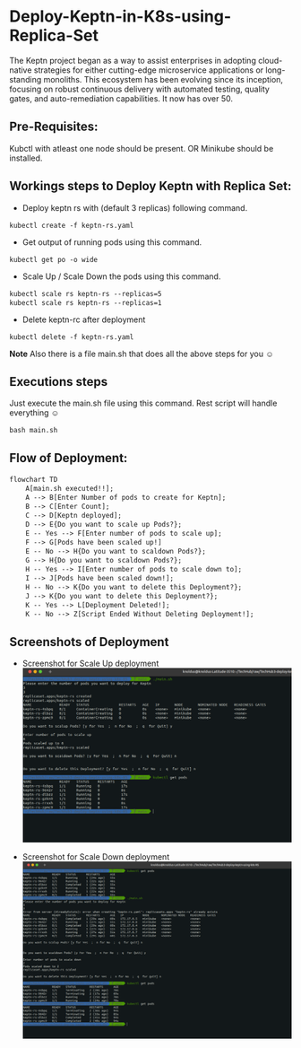 # Deploy-Keptn-in-K8s-using-Replica-Set
The Keptn project began as a way to assist enterprises in adopting cloud-native strategies for either cutting-edge microservice applications or long-standing monoliths. This ecosystem has been evolving since its inception, focusing on robust continuous delivery with automated testing, quality gates, and auto-remediation capabilities. It now has over 50.

## Pre-Requisites:
Kubctl with atleast one node should be present. OR Minikube should be installed.

## Workings steps to Deploy Keptn with Replica Set:

- Deploy keptn rs with (default 3 replicas) following command.
```
kubectl create -f keptn-rs.yaml
```

- Get output of running pods using this command.
```
kubectl get po -o wide
```

- Scale Up / Scale Down the pods using this command.
```
kubectl scale rs keptn-rs --replicas=5
kubectl scale rs keptn-rs --replicas=1
```

- Delete keptn-rc after deployment
```
kubectl delete -f keptn-rs.yaml
```
**Note** Also there is a file main.sh that does all the above steps for you :relaxed:

## Executions steps
Just execute the main.sh file using this command. Rest script will handle everything :relaxed:

```
bash main.sh
```

## Flow of Deployment:
```mermaid
flowchart TD
    A[main.sh executed!!];
    A --> B[Enter Number of pods to create for Keptn];
    B --> C[Enter Count];
    C --> D[Keptn deployed];
    D --> E{Do you want to scale up Pods?};
    E -- Yes --> F[Enter number of pods to scale up];
    F --> G[Pods have been scaled up!]
    E -- No --> H{Do you want to scaldown Pods?};
    G --> H{Do you want to scaldown Pods?};
    H -- Yes --> I[Enter number of pods to scale down to];
    I --> J[Pods have been scaled down!];
    H -- No --> K{Do you want to delete this Deployment?};
    J --> K{Do you want to delete this Deployment?};
    K -- Yes --> L[Deployment Deleted!];
    K -- No --> Z[Script Ended Without Deleting Deployment!];
```

## Screenshots of Deployment
- Screenshot for Scale Up deployment
![alt text](./images/ReplicaSet_scaleup.png)

- Screenshot for Scale Down deployment
![alt text](./images/ReplicaSet_scaledown.png)
